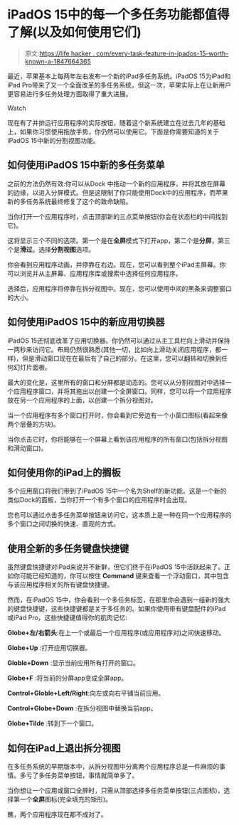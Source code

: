 # iPadOS 15中的每一个多任务功能都值得了解(以及如何使用它们)

> 原文:[https://life hacker . com/every-task-feature-in-ipados-15-worth-known-a-1847664365](https://lifehacker.com/every-multitasking-feature-in-ipados-15-worth-knowing-a-1847664365)

最近，苹果基本上每两年左右发布一个新的iPad多任务系统。iPadOS 15为iPad和iPad Pro带来了又一个全面改革的多任务系统，但这一次，苹果实际上在让新用户更容易进行多任务处理方面取得了重大进展。

Watch

现在有了并排运行应用程序的实际按钮，随着这个新系统建立在过去几年的基础上，如果你习惯使用拖放手势，你仍然可以使用它。下面是你需要知道的关于iPadOS 15中新的分割视图功能。

## 如何使用iPadOS 15中新的多任务菜单

之前的方法仍然有效:你可以从Dock 中拖动一个新的应用程序，并将其放在屏幕的边缘，以进入分屏模式。但是这限制了你只能使用Dock中的应用程序，而苹果新的多任务系统最终修复了这个的致命缺陷。

当你打开一个应用程序时，点击顶部新的三点菜单按钮(你会在状态栏的中间找到它)。

这将显示三个不同的选项。第一个是在**全屏**模式下打开app，第二个是**分屏**，第三个是**滑过**。选择**分割视图**选项。

你会看到应用程序动画，并停靠在右边。现在，您可以看到整个iPad主屏幕。你可以浏览并从主屏幕、应用程序库或搜索中选择任何应用程序。

选择后，应用程序将停靠在拆分视图中。现在，您可以使用中间的黑条来调整窗口的大小。

## 如何使用iPadOS 15中的新应用切换器

iPadOS 15还彻底改革了应用切换器。你仍然可以通过从主工具栏向上滑动并保持一两秒来访问它。布局仍然很熟悉(其他一切，比如向上滑动关闭应用程序，都一样)，但是滑动窗口现在在最后有了自己的部分。在这里，您可以翻转和切换到任何幻灯片面板。

最大的变化是，这里所有的窗口和分屏都是动态的。您可以从分割视图对中选择一个应用程序窗口，并将其拖出以创建一个全屏窗口。同样，您可以将一个应用程序放在另一个应用程序的上面，以创建一个拆分视图对。

当一个应用程序有多个窗口打开时，你会看到它旁边有一个小窗口图标(看起来像两个层叠的方块)。

当你点击它时，你将能够在一个屏幕上看到该应用程序的所有窗口(包括拆分视图和滑动窗口)。

## 如何使用你的iPad上的搁板

多个应用窗口将我们带到了iPadOS 15中一个名为Shelf的新功能。这是一个新的类似Dock的面板，当你打开一个有多个窗口的应用程序时会出现。

您也可以通过点击多任务菜单按钮来访问它。这本质上是一种在同一个应用程序的多个窗口之间切换的快速、直观的方式。

## 使用全新的多任务键盘快捷键

虽然键盘快捷键对iPad来说并不新鲜，但它们终于在iPadOS 15中活跃起来了。正如你可能已经知道的，你可以按住 **Command** 键来查看一个浮动窗口，其中包含与该应用程序相关的所有键盘快捷键。

然而，在iPadOS 15中，你会看到一个多任务标签，在那里你会遇到一组新的强大的键盘快捷键，这些快捷键都是关于多任务的。如果你使用带有键盘配件的iPad或iPad Pro，这些快捷键值得你的肌肉记忆:

**Globe+左/右箭头**:在上一个或最后一个应用程序(或应用程序对)之间快速移动。

**Globe+Up** :打开应用切换器。

**Globle+Down** :显示当前应用所有打开的窗口。

**Globe+F** :将当前的分屏app变成全屏app。

**Control+Globle+Left/Right**:向左或向右平铺当前应用。

**Control+Globe+Down** :在拆分视图中替换当前app。

**Globe+Tilde** :转到下一个窗口。

## 如何在iPad上退出拆分视图

在多任务系统的早期版本中，从拆分视图中分离两个应用程序总是一件麻烦的事情。多亏了多任务菜单按钮，事情就简单多了。

当你想让一个应用或窗口全屏时，只需从顶部选择多任务菜单按钮(三点图标)，选择第一个**全屏**图标(完全填充的矩形)。

瞧，两个应用程序现在都不成对了。